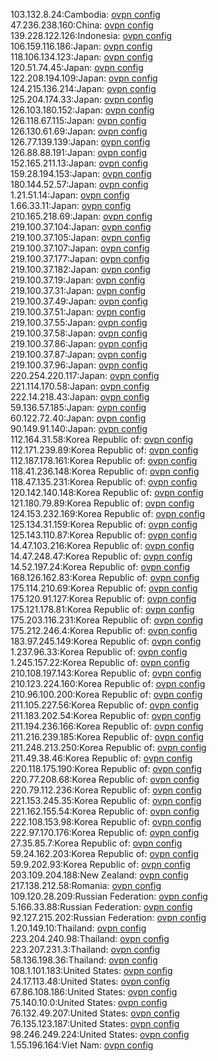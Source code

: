 103.132.8.24:Cambodia: [ovpn config](vpn/103_132_8_24.ovpn)  
47.236.238.160:China: [ovpn config](vpn/47_236_238_160.ovpn)  
139.228.122.126:Indonesia: [ovpn config](vpn/139_228_122_126.ovpn)  
106.159.116.186:Japan: [ovpn config](vpn/106_159_116_186.ovpn)  
118.106.134.123:Japan: [ovpn config](vpn/118_106_134_123.ovpn)  
120.51.74.45:Japan: [ovpn config](vpn/120_51_74_45.ovpn)  
122.208.194.109:Japan: [ovpn config](vpn/122_208_194_109.ovpn)  
124.215.136.214:Japan: [ovpn config](vpn/124_215_136_214.ovpn)  
125.204.174.33:Japan: [ovpn config](vpn/125_204_174_33.ovpn)  
126.103.180.152:Japan: [ovpn config](vpn/126_103_180_152.ovpn)  
126.118.67.115:Japan: [ovpn config](vpn/126_118_67_115.ovpn)  
126.130.61.69:Japan: [ovpn config](vpn/126_130_61_69.ovpn)  
126.77.139.139:Japan: [ovpn config](vpn/126_77_139_139.ovpn)  
126.88.88.191:Japan: [ovpn config](vpn/126_88_88_191.ovpn)  
152.165.211.13:Japan: [ovpn config](vpn/152_165_211_13.ovpn)  
159.28.194.153:Japan: [ovpn config](vpn/159_28_194_153.ovpn)  
180.144.52.57:Japan: [ovpn config](vpn/180_144_52_57.ovpn)  
1.21.51.14:Japan: [ovpn config](vpn/1_21_51_14.ovpn)  
1.66.33.11:Japan: [ovpn config](vpn/1_66_33_11.ovpn)  
210.165.218.69:Japan: [ovpn config](vpn/210_165_218_69.ovpn)  
219.100.37.104:Japan: [ovpn config](vpn/219_100_37_104.ovpn)  
219.100.37.105:Japan: [ovpn config](vpn/219_100_37_105.ovpn)  
219.100.37.107:Japan: [ovpn config](vpn/219_100_37_107.ovpn)  
219.100.37.177:Japan: [ovpn config](vpn/219_100_37_177.ovpn)  
219.100.37.182:Japan: [ovpn config](vpn/219_100_37_182.ovpn)  
219.100.37.19:Japan: [ovpn config](vpn/219_100_37_19.ovpn)  
219.100.37.31:Japan: [ovpn config](vpn/219_100_37_31.ovpn)  
219.100.37.49:Japan: [ovpn config](vpn/219_100_37_49.ovpn)  
219.100.37.51:Japan: [ovpn config](vpn/219_100_37_51.ovpn)  
219.100.37.55:Japan: [ovpn config](vpn/219_100_37_55.ovpn)  
219.100.37.58:Japan: [ovpn config](vpn/219_100_37_58.ovpn)  
219.100.37.86:Japan: [ovpn config](vpn/219_100_37_86.ovpn)  
219.100.37.87:Japan: [ovpn config](vpn/219_100_37_87.ovpn)  
219.100.37.96:Japan: [ovpn config](vpn/219_100_37_96.ovpn)  
220.254.220.117:Japan: [ovpn config](vpn/220_254_220_117.ovpn)  
221.114.170.58:Japan: [ovpn config](vpn/221_114_170_58.ovpn)  
222.14.218.43:Japan: [ovpn config](vpn/222_14_218_43.ovpn)  
59.136.57.185:Japan: [ovpn config](vpn/59_136_57_185.ovpn)  
60.122.72.40:Japan: [ovpn config](vpn/60_122_72_40.ovpn)  
90.149.91.140:Japan: [ovpn config](vpn/90_149_91_140.ovpn)  
112.164.31.58:Korea Republic of: [ovpn config](vpn/112_164_31_58.ovpn)  
112.171.239.89:Korea Republic of: [ovpn config](vpn/112_171_239_89.ovpn)  
112.187.178.161:Korea Republic of: [ovpn config](vpn/112_187_178_161.ovpn)  
118.41.236.148:Korea Republic of: [ovpn config](vpn/118_41_236_148.ovpn)  
118.47.135.231:Korea Republic of: [ovpn config](vpn/118_47_135_231.ovpn)  
120.142.140.148:Korea Republic of: [ovpn config](vpn/120_142_140_148.ovpn)  
121.180.79.89:Korea Republic of: [ovpn config](vpn/121_180_79_89.ovpn)  
124.153.232.169:Korea Republic of: [ovpn config](vpn/124_153_232_169.ovpn)  
125.134.31.159:Korea Republic of: [ovpn config](vpn/125_134_31_159.ovpn)  
125.143.110.87:Korea Republic of: [ovpn config](vpn/125_143_110_87.ovpn)  
14.47.103.216:Korea Republic of: [ovpn config](vpn/14_47_103_216.ovpn)  
14.47.248.47:Korea Republic of: [ovpn config](vpn/14_47_248_47.ovpn)  
14.52.197.24:Korea Republic of: [ovpn config](vpn/14_52_197_24.ovpn)  
168.126.162.83:Korea Republic of: [ovpn config](vpn/168_126_162_83.ovpn)  
175.114.210.69:Korea Republic of: [ovpn config](vpn/175_114_210_69.ovpn)  
175.120.91.127:Korea Republic of: [ovpn config](vpn/175_120_91_127.ovpn)  
175.121.178.81:Korea Republic of: [ovpn config](vpn/175_121_178_81.ovpn)  
175.203.116.231:Korea Republic of: [ovpn config](vpn/175_203_116_231.ovpn)  
175.212.246.4:Korea Republic of: [ovpn config](vpn/175_212_246_4.ovpn)  
183.97.245.149:Korea Republic of: [ovpn config](vpn/183_97_245_149.ovpn)  
1.237.96.33:Korea Republic of: [ovpn config](vpn/1_237_96_33.ovpn)  
1.245.157.22:Korea Republic of: [ovpn config](vpn/1_245_157_22.ovpn)  
210.108.197.143:Korea Republic of: [ovpn config](vpn/210_108_197_143.ovpn)  
210.123.224.160:Korea Republic of: [ovpn config](vpn/210_123_224_160.ovpn)  
210.96.100.200:Korea Republic of: [ovpn config](vpn/210_96_100_200.ovpn)  
211.105.227.56:Korea Republic of: [ovpn config](vpn/211_105_227_56.ovpn)  
211.183.202.54:Korea Republic of: [ovpn config](vpn/211_183_202_54.ovpn)  
211.194.236.166:Korea Republic of: [ovpn config](vpn/211_194_236_166.ovpn)  
211.216.239.185:Korea Republic of: [ovpn config](vpn/211_216_239_185.ovpn)  
211.248.213.250:Korea Republic of: [ovpn config](vpn/211_248_213_250.ovpn)  
211.49.38.46:Korea Republic of: [ovpn config](vpn/211_49_38_46.ovpn)  
220.118.175.190:Korea Republic of: [ovpn config](vpn/220_118_175_190.ovpn)  
220.77.208.68:Korea Republic of: [ovpn config](vpn/220_77_208_68.ovpn)  
220.79.112.236:Korea Republic of: [ovpn config](vpn/220_79_112_236.ovpn)  
221.153.245.35:Korea Republic of: [ovpn config](vpn/221_153_245_35.ovpn)  
221.162.155.54:Korea Republic of: [ovpn config](vpn/221_162_155_54.ovpn)  
222.108.153.98:Korea Republic of: [ovpn config](vpn/222_108_153_98.ovpn)  
222.97.170.176:Korea Republic of: [ovpn config](vpn/222_97_170_176.ovpn)  
27.35.85.7:Korea Republic of: [ovpn config](vpn/27_35_85_7.ovpn)  
59.24.162.203:Korea Republic of: [ovpn config](vpn/59_24_162_203.ovpn)  
59.9.202.93:Korea Republic of: [ovpn config](vpn/59_9_202_93.ovpn)  
203.109.204.188:New Zealand: [ovpn config](vpn/203_109_204_188.ovpn)  
217.138.212.58:Romania: [ovpn config](vpn/217_138_212_58.ovpn)  
109.120.28.209:Russian Federation: [ovpn config](vpn/109_120_28_209.ovpn)  
5.166.33.88:Russian Federation: [ovpn config](vpn/5_166_33_88.ovpn)  
92.127.215.202:Russian Federation: [ovpn config](vpn/92_127_215_202.ovpn)  
1.20.149.10:Thailand: [ovpn config](vpn/1_20_149_10.ovpn)  
223.204.240.98:Thailand: [ovpn config](vpn/223_204_240_98.ovpn)  
223.207.231.3:Thailand: [ovpn config](vpn/223_207_231_3.ovpn)  
58.136.198.36:Thailand: [ovpn config](vpn/58_136_198_36.ovpn)  
108.1.101.183:United States: [ovpn config](vpn/108_1_101_183.ovpn)  
24.17.113.48:United States: [ovpn config](vpn/24_17_113_48.ovpn)  
67.86.108.186:United States: [ovpn config](vpn/67_86_108_186.ovpn)  
75.140.10.0:United States: [ovpn config](vpn/75_140_10_0.ovpn)  
76.132.49.207:United States: [ovpn config](vpn/76_132_49_207.ovpn)  
76.135.123.187:United States: [ovpn config](vpn/76_135_123_187.ovpn)  
98.246.249.224:United States: [ovpn config](vpn/98_246_249_224.ovpn)  
1.55.196.164:Viet Nam: [ovpn config](vpn/1_55_196_164.ovpn)  
